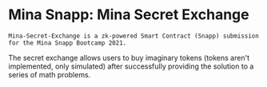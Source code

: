 # Mina Snapp: Mina Secret Exchange

`Mina-Secret-Exchange is a zk-powered Smart Contract (Snapp) submission for the Mina Snapp Bootcamp 2021. `

The secret exchange allows users to buy imaginary tokens (tokens aren't implemented, only simulated) after successfully providing the solution to a series of math problems.
